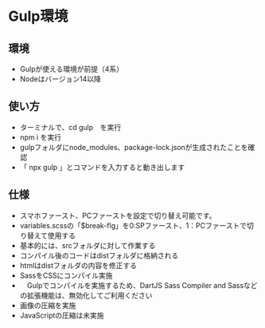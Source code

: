 # Gulp環境

## 環境
- Gulpが使える環境が前提（4系）
- Nodeはバージョン14以降

## 使い方
- ターミナルで、cd gulp　を実行
- npm i を実行
- gulpフォルダにnode_modules、package-lock.jsonが生成されたことを確認
- 「 npx gulp 」とコマンドを入力すると動き出します

## 仕様
- スマホファースト、PCファーストを設定で切り替え可能です。
- variables.scssの「$break-flg」を0:SPファースト、1：PCファーストで切り替えて使用する
- 基本的には、srcフォルダに対して作業する
- コンパイル後のコードはdistフォルダに格納される
- htmlはdistフォルダの内容を修正する
- SassをCSSにコンパイル実施
- 　Gulpでコンパイルを実施するため、DartJS Sass Compiler and Sassなどの拡張機能は、無効化してご利用ください
- 画像の圧縮を実施
- JavaScriptの圧縮は未実施
